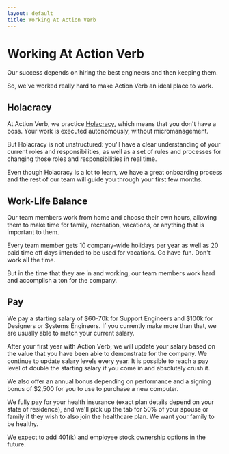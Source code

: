 ```yaml
---
layout: default
title: Working At Action Verb
---
```


# Working At Action Verb

Our success depends on hiring the best engineers and then keeping them.

So, we've worked really hard to make Action Verb an ideal place to work.


## Holacracy

At Action Verb, we practice [Holacracy](/holacracy), which means that
you don't have a boss.  Your work is executed autonomously, without micromanagement.

But Holacracy is not unstructured: you'll have a clear understanding of
your current roles and responsibilities, as well as a set of rules and
processes for changing those roles and responsibilities in real time.

Even though Holacracy is a lot to learn, we have a great onboarding
process and the rest of our team will guide you through your first few
months.


## Work-Life Balance

Our team members work from home and choose their own hours, allowing
them to make time for family, recreation, vacations, or anything that is
important to them.

Every team member gets 10 company-wide holidays per year as well as 20
paid time off days intended to be used for vacations.  Go have fun.
Don't work all the time.

But in the time that they are in and working, our team members work hard and accomplish
a ton for the company.


## Pay

We pay a starting salary of $60-70k for Support Engineers and
$100k for Designers or Systems Engineers.  If you currently make more
than that, we are usually able to match your current salary.

After your first year with Action Verb, we will update your salary based
on the value that you have been able to demonstrate for the company.
We continue to update salary levels every year.  It is possible to reach a
pay level of double the starting salary if you come in and absolutely crush it.

We also offer an annual bonus depending on performance and a signing
bonus of $2,500 for you to use to purchase a new computer.

We fully pay for your health insurance (exact plan details depend on
your state of residence), and we'll pick
up the tab for 50% of your spouse or family if they wish to also join
the healthcare plan.  We want your family to be healthy.

We expect to add 401(k) and employee stock ownership options in the
future.

